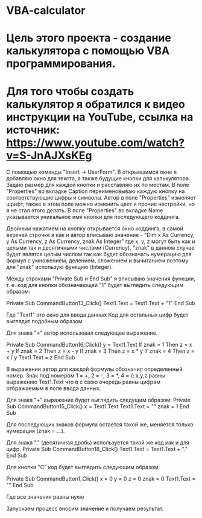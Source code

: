 # VBA-calculator
# Цель этого проекта - создание калькулятора с помощью VBA программирования.
# Для того чтобы создать калькулятор я обратился к видео инструкции на YouTube, ссылка на источник: https://www.youtube.com/watch?v=S-JnAJXsKEg

С помощью команды "Insert → UserForm". В открывшимся окне я добавляю окно для текста, а также будущие кнопки для калькулятора. Задаю размер для каждой кнопки и расставляю их по местам. В поле "Properties" во вкладке Caption переименовываю каждую кнопку на соответствующие цифры и символы. Автор в поле "Properties" изменяет шрифт, также в этом поле можно изменить цвет и прочие настройки, но я не стал этого делать. В поле "Properties" во вкладке Name указывается уникальное имя кнопки для последующего коддинга. 

Двойным нажатием на кнопку открывается окно коддинга, в самой верхней строчке я как и автор вписываю значение - 
"Dim x As Currency, y As Currency, z As Currency, znak As Integer" где x, y, z могут быть как и целыми так и десятичными числами (Currency), "znak" в данном случае будет являтся целым числом так как будет обозначать нумерацию для формул с умножением, делением, сложением и вычитанием поэтому для "znak" использую функцию (Integer).


Между строками "Private Sub и End Sub" я вписываю значения функции, т. е. код для кнопки обозначающей "1" будет выглядить следующим образом:

Private Sub CommandButton13_Click()
Text1.Text = Text1.Text + "1"
End Sub

Где "Text1" это окно для ввода данных 
Код для остальных цифр будет выглядит подобным образом


Для знака "=" автор использовал следующее выражение. 

Private Sub CommandButton16_Click()
y = Text1.Text
If znak = 1 Then z = x + y
If znak = 2 Then z = x - y
If znak = 3 Then z = x * y
If znak = 4 Then z = x / y
Text1.Text = z
End Sub

В выражении автор для каждой формулы обозначил определенный номер. Знак под номером 1 = +, 2 = -, 3 = *, 4 = /; 
x,y,z равны выражению Text1.Text что в с свою очередь равны цифрам отбражаемым в поле ввода данных. 


Для знака "+" выражение будет выглядить следущим образом:
Private Sub CommandButton15_Click()
x = Text1.Text
Text1.Text = ""
znak = 1
End Sub

Для последующих знаков формула остается такой же, меняется только нумерация (znak = ...).


Для знака "." (десятичная дробь) используется такой же код как и для цифр.
Private Sub CommandButton18_Click()
Text1.Text = Text1.Text + "."
End Sub


Для кнопки "С" код будет выглядить следующим образом:

Private Sub CommandButton1_Click()
x = 0
y = 0
z = 0
znak = 0
Text1.Text = ""
End Sub

Где все значения равны нулю


Запускаем процесс вносим значение и получаем результат.